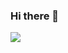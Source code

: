 ### Hi there 👋

<!--
**Suman12378/Suman12378** is a ✨ _special_ ✨ repository because its `README.md` (this file) appears on your GitHub profile.

Here are some ideas to get you started:

- 🔭 I’m currently student of NIT kurukshetra
- 🌱 I’m currently learning Electromic and communication engineering
- 👯 I’m looking to collaborate on full stack
 - 💬 Ask me about: ...
- 📫 How to reach me: via linkdin


-->
<img src="https://github-readme-stats.vercel.app/api?username=Suman12378&&show_icons=true&title_color=ffffff&icon_color=bb2acf&text_color=daf7dc&bg_color=151515">
